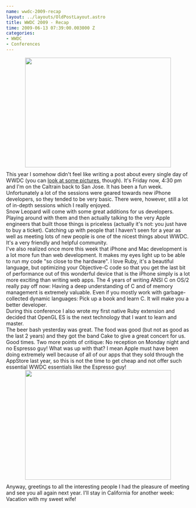 ```yaml
--- 
name: wwdc-2009-recap
layout: ../layouts/OldPostLayout.astro
title: WWDC 2009 - Recap
time: 2009-06-13 07:39:00.003000 Z
categories: 
- WWDC
- Conferences
---
```

<img style="display:block; margin:0px auto 10px; text-align:center;cursor:pointer; cursor:hand;width: 400px; height: 300px;" src="http://gallery.me.com/jfahrenkrug/100009/Wwdc%202009%20half%20an%20apple/web.jpg?ver=12447685530001" border="0" alt="" /></a>
This year I somehow didn't feel like writing a post about every single day of WWDC (you can <a href="http://gallery.me.com/jfahrenkrug/100009">look at some pictures</a>, though). It's Friday now, 4:30 pm and I'm on the Caltrain back to San Jose. It has been a fun week. Unfortunately a lot of the sessions were geared towards new iPhone developers, so they tended to be very basic. There were, however, still a lot of in-depth sessions which I really enjoyed.<br/>
Snow Leopard will come with some great additions for us developers. Playing around with them and then actually talking to the very Apple engineers that built those things is priceless (actually it's not: you just have to buy a ticket). Catching up with people that I haven't seen for a year as well as meeting lots of new people is one of the nicest things about WWDC. It's a very friendly and helpful community.<br/>
I've also realized once more this week that iPhone and Mac development is a lot more fun than web development. It makes my eyes light up to be able to run my code "so close to the hardware". I love Ruby, it's a beautiful language, but optimizing your Objective-C code so that you get the last bit of performance out of this wonderful device that is the iPhone simply is a lot more exciting than writing web apps. The 4 years of writing ANSI C on OS/2 really pay off now: Having a deep understanding of C and of memory management is extremely valuable. Even if you mostly work with garbage-collected dynamic languages: Pick up a book and learn C. It will make you a better developer.<br/>
During this conference I also wrote my first native Ruby extension and decided that OpenGL ES is the next technology that I want to learn and master.<br/>
The beer bash yesterday was great. The food was good (but not as good as the last 2 years) and they got the band Cake to give a great concert for us. Good times. Two more points of critique: No reception on Monday night and no Espresso guy! What was up with that? I mean Apple must have been doing extremely well because of all of our apps that they sold through the AppStore last year, so this is not the time to get cheap and not offer such essential WWDC essentials like the Espresso guy!<br/>
<img style="display:block; margin:0px auto 10px; text-align:center;cursor:pointer; cursor:hand;width: 400px; height: 300px;" src="http://gallery.me.com/jfahrenkrug/100009/Wwdc%202009%202010/web.jpg?ver=12448462110001" border="0" alt="" /></a>
Anyway, greetings to all the interesting people I had the pleasure of meeting and see you all again next year. I'll stay in California for another week: Vacation with my sweet wife!
